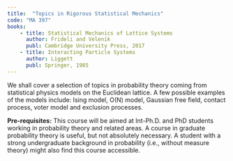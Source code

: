 ```yaml
---
title:  "Topics in Rigorous Statistical Mechanics"
code: "MA 397"
books:
    - title: Statistical Mechanics of Lattice Systems
      author: Frideli and Velenik 
      publ: Cambridge University Press, 2017
    - title: Interacting Particle Systems
      author: Liggett
      publ: Springer, 1985
---
```


We shall cover a selection of topics in probability theory coming from statistical physics models on the Euclidean lattice. A few possible examples of the models include: Ising model, O(N) model, Gaussian free field, contact process, voter model and exclusion processes.

__Pre-requisites:__ This course will be aimed at  Int-Ph.D. and PhD students working in probability theory and related areas. A course in graduate probability theory is useful, but not absolutely necessary. A student with a strong undergraduate background in probability (i.e., without measure theory) might also find this course accessible.
